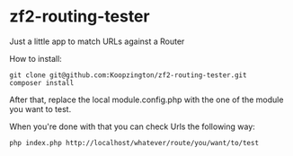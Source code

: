 # zf2-routing-tester
Just a little app to match URLs against a Router

How to install:
```
git clone git@github.com:Koopzington/zf2-routing-tester.git
composer install
```
After that, replace the local module.config.php with the one of the module you want to test.

When you're done with that you can check Urls the following way:
```
php index.php http://localhost/whatever/route/you/want/to/test
```
